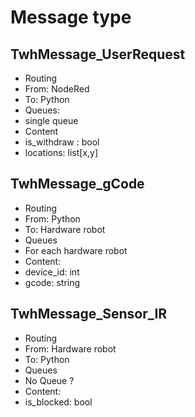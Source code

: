 # Message type
## TwhMessage_UserRequest
- Routing
 - From: NodeRed
 - To: Python
- Queues:
 - single queue
- Content
 - is_withdraw : bool
 - locations: list[x,y]

## TwhMessage_gCode
- Routing
 - From: Python
 - To: Hardware robot
- Queues
 - For each hardware robot
- Content:
 - device_id: int
 - gcode: string


## TwhMessage_Sensor_IR
- Routing
 - From: Hardware robot
 - To:  Python
- Queues
 - No Queue ?
- Content:
 - is_blocked:  bool


